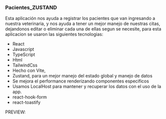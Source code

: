### Pacientes_ZUSTAND

Esta aplicación nos ayuda a registrar los pacientes que van ingresando a nuestra veterinaria, y nos ayuda a tener un mejor manejo de nuestras citas, dejandonos editar o eliminar cada una de ellas segun se necesite, para esta aplicacion se usaron las siguientes tecnologias:
  - React
  - Javascript
  - TypeScript
  - Html
  - TailwindCss
  - Hecho con Vite,
  - Zustand, para un mejor manejo del estado global y manejo de datos
  - Se mejora el performance renderizando componentes especificos
  - Usamos LocalHost para mantener y recuperar los datos con el uso de la app.
  - react-hook-form
  - react-toastify

PREVIEW: 
